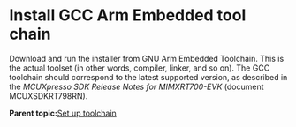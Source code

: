 # Install GCC Arm Embedded tool chain 

Download and run the installer from GNU Arm Embedded Toolchain. This is the actual toolset \(in other words, compiler, linker, and so on\). The GCC toolchain should correspond to the latest supported version, as described in the *MCUXpresso SDK Release Notes for MIMXRT700-EVK* \(document MCUXSDKRT798RN\).

**Parent topic:**[Set up toolchain](../topics/armgcc_set_up_toolchain.md)

